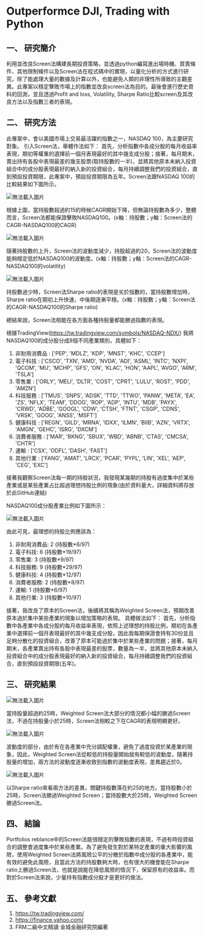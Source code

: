 # __Outperformce DJI, Trading with Python__
## 一、	研究簡介

利用並改良Screen法構建長期投資策略，並透過python編寫進出場時機、買賣條件、其他限制條件以及Screen法在程式碼中的實現，以量化分析的方式進行研究，除了能處理大量的數據及計算以外，也能避免人類的非理性所導致的主觀差異。此專案以穩定擊敗市場上的指數並改良screen法為目的。最後會進行歷史資料的回測，並且透過Profit and loss,  Volatility, Sharpe Ratio比較screen及其改良方法以及指數三者的表現。

## 二、	研究方法

此專案中，會以美國市場上交易最活躍的指數之一，NASDAQ 100，為主要研究對象。
引入Screen法，舉體作法如下：
首先，分析指數中各成分股的每月收益率表現，期初等權重的選擇前一個月表現最好的其中幾支成分股；接著，每月期末，賣出持有各股中表現最差的幾支股票(取持股數的一半)，並將其他原本未納入投資組合中的成分股表現最好的納入新的投資組合，每月持續調整我們的投資組合，直到預設投資期限，此專案中，預設投資期限為五年。Screen法跟NASDAQ 100的比較結果如下圖所示。

![無法載入圖片](image_result/Screen_CAGR.png)

根據上圖，當持股數超過約15的時候CAGR開始下降，但無論持股數為多少，整體而言，Screen法都能保證擊敗NASDAQ100。(x軸：持股數；y軸：Screen法的CAGR-NASDAQ100的CAGR)

![無法載入圖片](image_result/Screen_vol.png)

隨著持股數的上升，Screen法的波動度減少，持股超過約20，Screen法的波動度能夠穩定低於NASDAQ100的波動度。(x軸：持股數；y軸：Screen法的CAGR-NASDAQ100的volatility)

![無法載入圖片](image_result/Screen_SR.png)

持股數過少時，Screen法Sharpe ratio的表現是劣於指數的，當持股數增加時，Sharpe ratio在期初上升快速，中後期逐漸平穩。(x軸：持股數；y軸：Screen法的CAGR-NASDAQ100的Sharpe ratio)

總結來說，Screen法相能在各方面各種持股量都能勝過指數的表現。

根據TradingView(https://tw.tradingview.com/symbols/NASDAQ-NDX/)
我將NASDAQ100的成分股分成8個不同產業類別，具體如下：
1. 非耐用消費品 :  ['PEP', 'MDLZ', 'KDP', 'MNST', 'KHC', 'CCEP']
2. 電子科技 :  ['CSCO', 'TXN', 'AMD', 'NVDA', 'ADI', 'ASML', 'INTC', 'NXPI', 'QCOM', 'MU', 'MCHP', 'GFS', 'ON', 'KLAC', 'HON', 'AAPL', 'AVGO', 'ARM', 'TSLA']
3. 零售業 :  ['ORLY', 'MELI', 'DLTR', 'COST', 'CPRT', 'LULU', 'ROST', 'PDD', 'AMZN']
4. 科技服務 :  ['TMUS', 'SNPS', 'ADSK', 'TTD', 'TTWO', 'PANW', 'META', 'EA', 'ZS', 'NFLX', 'TEAM', 'DDOG', 'ROP', 'ADP', 'INTU', 'MDB', 'PAYX', 'CRWD', 'ADBE', 'GOOGL', 'CDW', 'CTSH', 'FTNT', 'CSGP', 'CDNS', 'VRSK', 'GOOG', 'ANSS', 'MSFT']
5. 健康科技 :  ['REGN', 'GILD', 'MRNA', 'IDXX', 'ILMN', 'BIIB', 'AZN', 'VRTX', 'AMGN', 'GEHC', 'ISRG', 'DXCM']
6. 消費者服務 :  ['MAR', 'BKNG', 'SBUX', 'WBD', 'ABNB', 'CTAS', 'CMCSA', 'CHTR']
7. 運輸 :  ['CSX', 'ODFL', 'DASH', 'FAST']
8. 其他行業 :  ['FANG', 'AMAT', 'LRCX', 'PCAR', 'PYPL', 'LIN', 'XEL', 'AEP', 'CEG', 'EXC']

接著我觀察Screen法每一期的持股狀況，我發現某幾期的持股有過度集中於某些產業或是某些產業占比超過理想持股比例的現象(由於資料量大，詳細資料將存放於此GitHub連結)

NASDAQ100成分股產業比例如下圖所示：

![無法載入圖片](image_result/pie.png)

由此可見，最理想的持股比例應該為：
1.	非耐用消費品:  2 (持股數*6/97)
2.	電子科技:  6 (持股數*19/97)
3.	零售業:  3 (持股數*9/97)
4.	科技服務:  9 (持股數*29/97)
5.	健康科技:  4 (持股數*12/97)
6. 消費者服務:  2 (持股數*8/97)
7. 運輸:  1 (持股數*6/97)
8. 其他行業:  3 (持股數*10/97)

接著，我改良了原本的Screen法，後續將其稱為Weighted Screen法，預期改善原本過於集中某些產業的現象以增加策略的表現。
具體做法如下：
首先，分析指數中各產業中各成分股的每月收益率表現，依照上述理想的持股比例，期初在各產業中選擇前一個月表現最好的其中幾支成分股，因此我每期保證會持有30份並且足夠分散化的投資組合，改善了原本可能過於集中於某些產業的問題；接著，每月期末，各產業賣出持有各股中表現最差的股票，數量為一半，並將其他原本未納入投資組合中的成分股表現最好的納入新的投資組合，每月持續調整我們的投資組合，直到預設投資期限(五年)。

## 三、	研究結果

![無法載入圖片](image_result/WScreen_CAGR.png)

當持股量超過約25時，Weighted Screen法大部分的情況都小幅的勝過Screen法，不過在持股量小於25時，Screen法相較之下在CAGR的表現明顯更好。

![無法載入圖片](image_result/WScreen_vol.png)

波動度的部分，由於有在各產業中充分調配權重，避免了過度投資於某產業的現象，因此，Weighted Screen法從較低的持股量開始就有較低的波動度，隨著持股量的增加，兩方法的波動度逐漸收斂到指數的波動度表現，差異趨近於0。

![無法載入圖片](image_result/WScreen_SR.png)

以Sharpe ratio來看兩方法的差異，關鍵持股數落在約25的地方。當持股數小於25時，Screen法勝過Weighted Screen；當持股數大於25時，Weighted Screen勝過Screen法。

## 四、	結論

Portfolios reblance中的Screen法能很穩定的擊敗指數的表現，不過有時投資組合的調整會過度集中於某些產業。為了避免發生對於某特定產業的重大影響的風險，使用Weighted Screen法將風險公平的分散於指數中成分股的各產業中，能有效的避免此風險，且當此方法的持股數夠大時，也有很大的機會能在Sharpe ratio上勝過Screen法，也就是說能在降低風險的情況下，保留原有的收益率。而對於Screen法來說，少量持有指數成分股才是更好的做法。

## 五、 參考文獻

1.	https://tw.tradingview.com/
2.	https://finance.yahoo.com/
3.	FRM二級中文精讀 金城金融研究院編著

